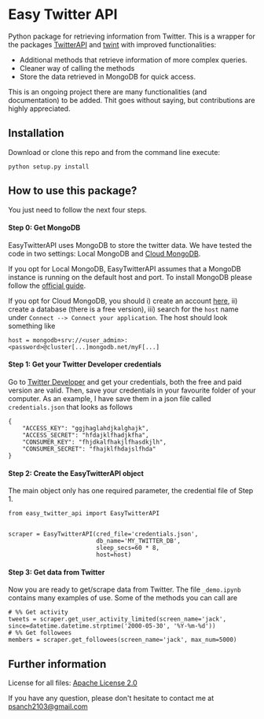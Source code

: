 # Easy Twitter API 
Python package for retrieving information from Twitter. This is a wrapper for  the 
packages [TwitterAPI](https://github.com/geduldig/TwitterAPI) and 
[twint](https://github.com/twintproject/twint) with improved functionalities:

- Additional methods that retrieve information of more complex queries.
- Cleaner way of calling the methods
- Store the data retrieved in MongoDB for quick access.


This is an ongoing project there are many functionalities (and documentation) to be added. Thit goes without saying, but contributions are highly appreciated.

## Installation

Download or clone this repo and from the command line execute: 

```
python setup.py install
```

## How to use this package?
You just need to follow the next four steps.
#### Step 0: Get MongoDB

EasyTwitterAPI uses MongoDB to store the twitter data. We have tested the code in two settings: 
Local MongoDB and [Cloud MongoDB](https://www.mongodb.com/es).

If you opt for Local MongoDB,  EasyTwitterAPI assumes that a MongoDB instance is running on the default host and port. 
To install MongoDB please follow the [official guide](http://www.mongodb.org/display/DOCS/Getting+Started).

If you opt for Cloud MongoDB, you should i) create an account [here](https://www.mongodb.com/es),
 ii) create a database (there is a free version), iii) search for the `host` name under `Connect --> Connect your application`.
 The host should look something like
 ```
host = mongodb+srv://<user_admin>:<password>@cluster[...]mongodb.net/myF[...]
```
#### Step 1: Get your Twitter Developer credentials 

Go to [Twitter Developer](https://developer.twitter.com/en) and get your credentials, both the free and paid version are valid.
Then, save your credentials in your favourite folder of your computer. As an example, I have save them in a json file 
called ```credentials.json``` that looks as follows

```
{
    "ACCESS_KEY": "ggjhaglahdjkalghajk",
    "ACCESS_SECRET": "hfdajklfhadjkfha",
    "CONSUMER_KEY": "fhjdkalfhakjlfhasdkjlh",
    "CONSUMER_SECRET": "fhajklfhdajslfhda"
}
```


#### Step 2: Create the EasyTwitterAPI object
The main object only has one required parameter, the credential file of Step 1.
```
from easy_twitter_api import EasyTwitterAPI


scraper = EasyTwitterAPI(cred_file='credentials.json',
                         db_name='MY_TWITTER_DB',
                         sleep_secs=60 * 8,
                         host=host)
```


#### Step 3: Get data from Twitter
Now you are ready to get/scrape data from Twitter. The file ```_demo.ipynb``` contains many examples of use. 
Some of the methods you can call are

```
# %% Get activity
tweets = scraper.get_user_activity_limited(screen_name='jack',  since=datetime.datetime.strptime('2000-05-30', '%Y-%m-%d'))
# %% Get followees
members = scraper.get_followees(screen_name='jack', max_num=5000)
```


## Further information
License for all files: [Apache License 2.0](LICENSE)

If you have any question, please don't hesitate to contact me at <psanch2103@gmail.com>